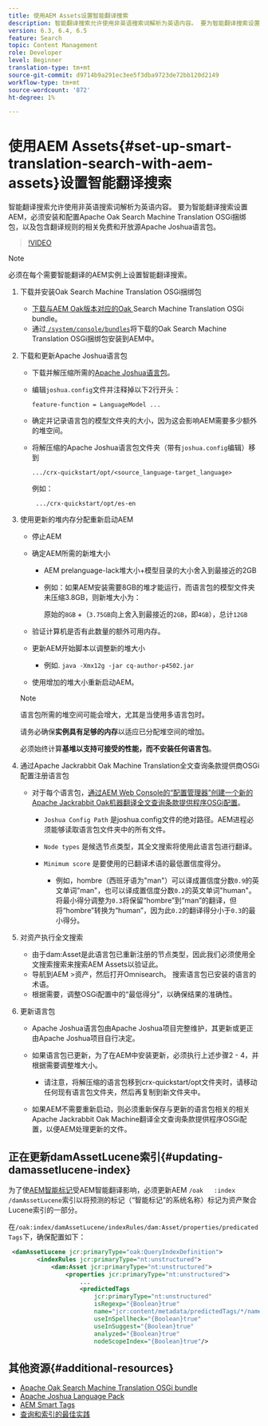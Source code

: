 ```yaml
---
title: 使用AEM Assets设置智能翻译搜索
description: 智能翻译搜索允许使用非英语搜索词解析为英语内容。 要为智能翻译搜索设置AEM，必须安装和配置Apache Oak Search Machine Translation OSGi捆绑包，以及包含翻译规则的相关免费和开放源Apache Joshua语言包。
version: 6.3, 6.4, 6.5
feature: Search
topic: Content Management
role: Developer
level: Beginner
translation-type: tm+mt
source-git-commit: d9714b9a291ec3ee5f3dba9723de72bb120d2149
workflow-type: tm+mt
source-wordcount: '872'
ht-degree: 1%

---
```



# 使用AEM Assets{#set-up-smart-translation-search-with-aem-assets}设置智能翻译搜索

智能翻译搜索允许使用非英语搜索词解析为英语内容。 要为智能翻译搜索设置AEM，必须安装和配置Apache Oak Search Machine Translation OSGi捆绑包，以及包含翻译规则的相关免费和开放源Apache Joshua语言包。

>[!VIDEO](https://video.tv.adobe.com/v/21291/?quality=9&learn=on)

>[!NOTE]
>
>必须在每个需要智能翻译的AEM实例上设置智能翻译搜索。

1. 下载并安装Oak Search Machine Translation OSGi捆绑包
   * [下载与AEM Oak版本对应的Oak ](https://search.maven.org/#search%7Cgav%7C1%7Cg%3A%22org.apache.jackrabbit%22%20AND%20a%3A%22oak-search-mt%22) Search Machine Translation OSGi bundle。
   * 通过[ `/system/console/bundles`](http://localhost:4502/system/console/bundles)将下载的Oak Search Machine Translation OSGi捆绑包安装到AEM中。

2. 下载和更新Apache Joshua语言包
   * 下载并解压缩所需的[Apache Joshua语言包](https://cwiki.apache.org/confluence/display/JOSHUA/Language+Packs)。
   * 编辑`joshua.config`文件并注释掉以下2行开头：

      ```
      feature-function = LanguageModel ...
      ```

   * 确定并记录语言包的模型文件夹的大小，因为这会影响AEM需要多少额外的堆空间。
   * 将解压缩的Apache Joshua语言包文件夹（带有`joshua.config`编辑）移到

      ```
      .../crx-quickstart/opt/<source_language-target_language>
      ```

      例如：

      ```
       .../crx-quickstart/opt/es-en
      ```

3. 使用更新的堆内存分配重新启动AEM
   * 停止AEM
   * 确定AEM所需的新堆大小

      * AEM prelanguage-lack堆大小+模型目录的大小舍入到最接近的2GB
      * 例如：如果AEM安装需要8GB的堆才能运行，而语言包的模型文件夹未压缩3.8GB，则新堆大小为：

         原始的`8GB` +（`3.75GB`向上舍入到最接近的`2GB`，即`4GB`），总计`12GB`
   * 验证计算机是否有此数量的额外可用内存。
   * 更新AEM开始脚本以调整新的堆大小

      * 例如. `java -Xmx12g -jar cq-author-p4502.jar`
   * 使用增加的堆大小重新启动AEM。

   >[!NOTE]
   >
   >语言包所需的堆空间可能会增大，尤其是当使用多语言包时。
   >
   >
   >请务必确保&#x200B;**实例具有足够的内存**&#x200B;以适应已分配堆空间的增加。
   >
   >
   >必须始终计算&#x200B;**基堆以支持可接受的性能，而不安装任何语言包**。

4. 通过Apache Jackrabbit Oak Machine Translation全文查询条款提供商OSGi配置注册语言包

   * 对于每个语言包，[通过AEM Web Console的“配置管理器”创建一个新的Apache Jackrabbit Oak机器翻译全文查询条款提供程序OSGi配置](http://localhost:4502/system/console/configMgr/org.apache.jackrabbit.oak.plugins.index.mt.MTFulltextQueryTermsProviderFactory)。

      * `Joshua Config Path` 是joshua.config文件的绝对路径。AEM进程必须能够读取语言包文件夹中的所有文件。
      * `Node types` 是候选节点类型，其全文搜索将使用此语言包进行翻译。
      * `Minimum score` 是要使用的已翻译术语的最低置信度得分。

         * 例如，hombre（西班牙语为&quot;man&quot;）可以译成置信度分数`0.9`的英文单词&quot;man&quot;，也可以译成置信度分数`0.2`的英文单词&quot;human&quot;。 将最小得分调整为`0.3`将保留“hombre”到“man”的翻译，但将“hombre”转换为“human”，因为此`0.2`的翻译得分小于`0.3`的最小得分。

5. 对资产执行全文搜索
   * 由于dam:Asset是此语言包已重新注册的节点类型，因此我们必须使用全文搜索搜索来搜索AEM Assets以验证此。
   * 导航到AEM >资产，然后打开Omnisearch。 搜索语言包已安装的语言的术语。
   * 根据需要，调整OSGi配置中的“最低得分”，以确保结果的准确性。

6. 更新语言包
   * Apache Joshua语言包由Apache Joshua项目完整维护，其更新或更正由Apache Joshua项目自行决定。
   * 如果语言包已更新，为了在AEM中安装更新，必须执行上述步骤2 - 4，并根据需要调整堆大小。

      * 请注意，将解压缩的语言包移到crx-quickstart/opt文件夹时，请移动任何现有语言包文件夹，然后再复制到新文件夹中。
   * 如果AEM不需要重新启动，则必须重新保存与更新的语言包相关的相关Apache Jackrabbit Oak Machine翻译全文查询条款提供程序OSGi配置，以便AEM处理更新的文件。


## 正在更新damAssetLucene索引{#updating-damassetlucene-index}

为了使[AEM智能标记](https://helpx.adobe.com/experience-manager/6-3/assets/using/touch-ui-smart-tags.html)受AEM智能翻译影响，必须更新AEM `/oak   :index  /damAssetLucene`索引以将预测的标记（“智能标记”的系统名称）标记为资产聚合Lucene索引的一部分。

在`/oak:index/damAssetLucene/indexRules/dam:Asset/properties/predicatedTags`下，确保配置如下：

```xml
 <damAssetLucene jcr:primaryType="oak:QueryIndexDefinition">
        <indexRules jcr:primaryType="nt:unstructured">
            <dam:Asset jcr:primaryType="nt:unstructured">
                <properties jcr:primaryType="nt:unstructured">
                    ...
                    <predictedTags
                        jcr:primaryType="nt:unstructured"
                        isRegexp="{Boolean}true"
                        name="jcr:content/metadata/predictedTags/*/name"
                        useInSpellheck="{Boolean}true"
                        useInSuggest="{Boolean}true"
                        analyzed="{Boolean}true"
                        nodeScopeIndex="{Boolean}true"/>
```

## 其他资源{#additional-resources}

* [Apache Oak Search Machine Translation OSGi bundle](https://search.maven.org/#search%7Cgav%7C1%7Cg%3A%22org.apache.jackrabbit%22%20AND%20a%3A%22oak-search-mt%22)
* [Apache Joshua Language Pack](https://cwiki.apache.org/confluence/display/JOSHUA/Language+Packs)
* [AEM Smart Tags](https://helpx.adobe.com/experience-manager/6-3/assets/using/touch-ui-smart-tags.html)
* [查询和索引的最佳实践](https://helpx.adobe.com/experience-manager/6-5/sites/deploying/using/best-practices-for-queries-and-indexing.html)